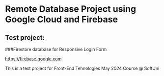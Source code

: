 
# Remote Database Project using Google Cloud and Firebase

## Test project:
###Firestore database for Responsive Login Form

https://firebase.google.com

This is a test project for Front-End Tehnologies May 2024 Course @ SoftUni
